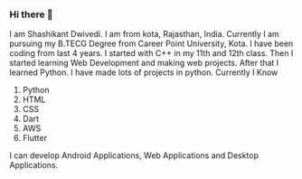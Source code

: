### Hi there 👋
I am Shashikant Dwivedi. I am from kota, Rajasthan, India.
Currently I am pursuing my B.TECG Degree from Career Point University, Kota.
I have been coding from last 4 years.
I started with C++ in my 11th and 12th class. Then I started learning Web Development and making web projects.
After that I learned Python. I have made lots of projects in python.
Currently I Know
1. Python
2. HTML
3. CSS
4. Dart
5. AWS
6. Flutter

I can develop Android Applications, Web Applications and Desktop Applications.

<!--
**shashikantdwivedi/shashikantdwivedi** is a ✨ _special_ ✨ repository because its `README.md` (this file) appears on your GitHub profile.

Here are some ideas to get you started:

- 🔭 I’m currently working on ...
- 🌱 I’m currently learning ...
- 👯 I’m looking to collaborate on ...
- 🤔 I’m looking for help with ...
- 💬 Ask me about ...
- 📫 How to reach me: ...
- 😄 Pronouns: ...
- ⚡ Fun fact: ...
-->
